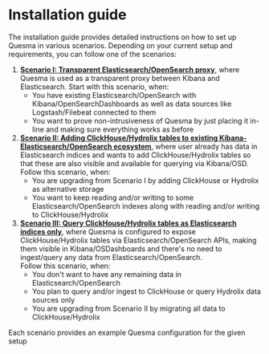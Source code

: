 # Installation guide

The installation guide provides detailed instructions on how to set up Quesma in various scenarios. Depending on your current setup and requirements, you can follow one of the scenarios:

1. [**Scenario I: Transparent Elasticsearch/OpenSearch proxy**](./example-1.md), where Quesma is used as a transparent proxy between Kibana and Elasticsearch. Start with this scenario, when:
   * You have existing Elasticsearch/OpenSearch with Kibana/OpenSearchDashboards as well as data sources like Logstash/Filebeat connected to them
   * You want to prove non-intrusiveness of Quesma by just placing it in-line and making sure everything works as before
2. [**Scenario II: Adding ClickHouse/Hydrolix tables to existing Kibana-Elasticsearch/OpenSearch ecosystem**](./example-2-1.md), where user already has data in Elasticsearch indices and wants to add ClickHouse/Hydrolix tables so that these are also visible and available for querying via Kibana/OSD. Follow this scenario, when:
   * You are upgrading from Scenario I by adding ClickHouse or Hydrolix as alternative storage
   * You want to keep reading and/or writing to some Elasticsearch/OpenSearch indexes along with reading and/or writing to ClickHouse/Hydrolix
3. [**Scenario III: Query ClickHouse/Hydrolix tables as Elasticsearch indices only**](./example-2-0.md), where Quesma is configured to expose ClickHouse/Hydrolix tables via Elasticsearch/OpenSearch APIs, making them visible in Kibana/OSDashboards and there's no need to ingest/query any data from Elasticsearch/OpenSearch. \
   Follow this scenario, when:
   * You don't want to have any remaining data in Elasticsearch/OpenSearch
   * You plan to query and/or ingest to ClickHouse or query Hydrolix data sources only
   * You are upgrading from Scenario II by migrating all data to ClickHouse/Hydrolix

Each scenario provides an example Quesma configuration for the given setup
